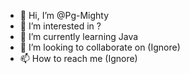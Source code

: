 - 👋 Hi, I’m @Pg-Mighty
- 👀 I’m interested in ?
- 🌱 I’m currently learning Java
- 💞️ I’m looking to collaborate on (Ignore)
- 📫 How to reach me (Ignore)

<!---
Pg-Mighty/Pg-Mighty is a ✨ special ✨ repository because its `README.md` (this file) appears on your GitHub profile.
You can click the Preview link to take a look at your changes.
--->
